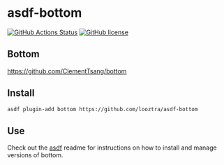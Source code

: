 # asdf-bottom

[![GitHub Actions Status](https://github.com/looztra/asdf-bottom/workflows/Main%20workflow/badge.svg?branch=master)](https://github.com/looztra/asdf-bottom/actions)
[![GitHub license](https://img.shields.io/github/license/looztra/asdf-bottom?style=plastic)](https://github.com/looztra/asdf-bottom/blob/master/LICENSE)

## Bottom

<https://github.com/ClementTsang/bottom>

## Install

```bash
asdf plugin-add bottom https://github.com/looztra/asdf-bottom
```

## Use

Check out the [asdf](https://github.com/asdf-vm/asdf) readme for instructions on how to install and manage versions of bottom.



